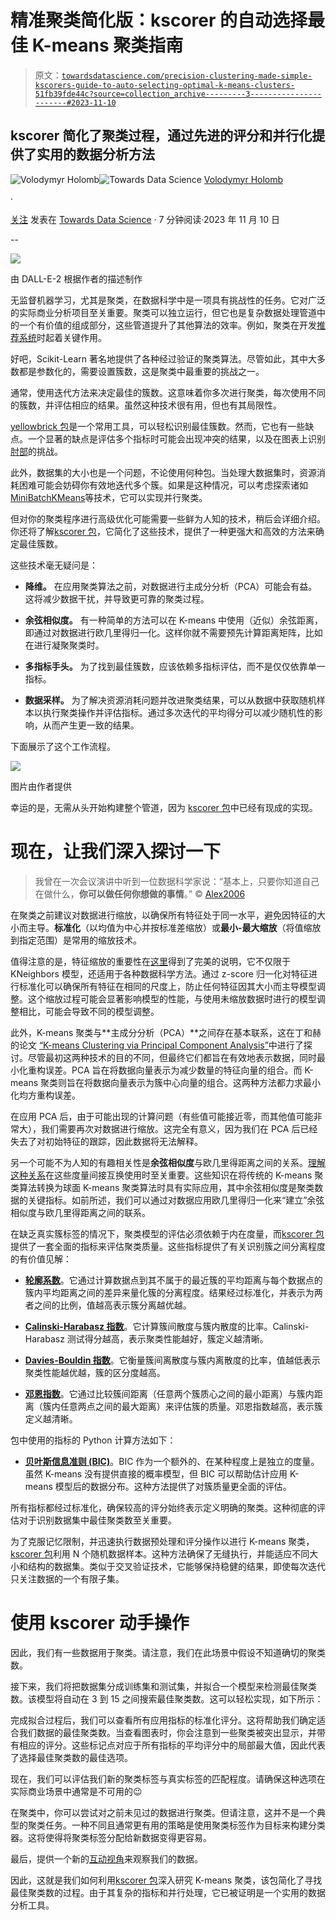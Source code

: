 # 精准聚类简化版：kscorer 的自动选择最佳 K-means 聚类指南

> 原文：[`towardsdatascience.com/precision-clustering-made-simple-kscorers-guide-to-auto-selecting-optimal-k-means-clusters-51fb39fde44c?source=collection_archive---------3-----------------------#2023-11-10`](https://towardsdatascience.com/precision-clustering-made-simple-kscorers-guide-to-auto-selecting-optimal-k-means-clusters-51fb39fde44c?source=collection_archive---------3-----------------------#2023-11-10)

## kscorer 简化了聚类过程，通过先进的评分和并行化提供了实用的数据分析方法

[](https://wldmrgml.medium.com/?source=post_page-----51fb39fde44c--------------------------------)![Volodymyr Holomb](https://wldmrgml.medium.com/?source=post_page-----51fb39fde44c--------------------------------)[](https://towardsdatascience.com/?source=post_page-----51fb39fde44c--------------------------------)![Towards Data Science](https://towardsdatascience.com/?source=post_page-----51fb39fde44c--------------------------------) [Volodymyr Holomb](https://wldmrgml.medium.com/?source=post_page-----51fb39fde44c--------------------------------)

·

[关注](https://medium.com/m/signin?actionUrl=https%3A%2F%2Fmedium.com%2F_%2Fsubscribe%2Fuser%2F95923fba037b&operation=register&redirect=https%3A%2F%2Ftowardsdatascience.com%2Fprecision-clustering-made-simple-kscorers-guide-to-auto-selecting-optimal-k-means-clusters-51fb39fde44c&user=Volodymyr+Holomb&userId=95923fba037b&source=post_page-95923fba037b----51fb39fde44c---------------------post_header-----------) 发表在 [Towards Data Science](https://towardsdatascience.com/?source=post_page-----51fb39fde44c--------------------------------) · 7 分钟阅读·2023 年 11 月 10 日

--

[](https://medium.com/m/signin?actionUrl=https%3A%2F%2Fmedium.com%2F_%2Fbookmark%2Fp%2F51fb39fde44c&operation=register&redirect=https%3A%2F%2Ftowardsdatascience.com%2Fprecision-clustering-made-simple-kscorers-guide-to-auto-selecting-optimal-k-means-clusters-51fb39fde44c&source=-----51fb39fde44c---------------------bookmark_footer-----------)![](img/0d4ed07360aaaec601e971efa3c3fee4.png)

由 DALL-E-2 根据作者的描述制作

无监督机器学习，尤其是聚类，在数据科学中是一项具有挑战性的任务。它对广泛的实际商业分析项目至关重要。聚类可以独立运行，但它也是复杂数据处理管道中的一个有价值的组成部分，这些管道提升了其他算法的效率。例如，聚类在开发[推荐系统](https://medium.com/towards-data-science/building-memory-efficient-meta-hybrid-recommender-engine-back-to-front-part-2-51a7d4546e90)时起着关键作用。

好吧，Scikit-Learn 著名地提供了各种经过验证的聚类算法。尽管如此，其中大多数都是参数化的，需要设置簇数，这是聚类中最重要的挑战之一。

通常，使用迭代方法来决定最佳的簇数。这意味着你多次进行聚类，每次使用不同的簇数，并评估相应的结果。虽然这种技术很有用，但也有其局限性。

[yellowbrick 包](https://www.scikit-yb.org/en/latest/api/cluster/index.html)是一个常用工具，可以轻松识别最佳簇数。然而，它也有一些缺点。一个显著的缺点是评估多个指标时可能会出现冲突的结果，以及在图表上识别[肘部](https://en.wikipedia.org/wiki/Elbow_method_(clustering))的挑战。

此外，数据集的大小也是一个问题，不论使用何种包。当处理大数据集时，资源消耗困难可能会妨碍你有效地迭代多个簇。如果是这种情况，可以考虑探索诸如[MiniBatchKMeans](https://scikit-learn.org/stable/modules/generated/sklearn.cluster.MiniBatchKMeans.html)等技术，它可以实现并行聚类。

但对你的聚类程序进行高级优化可能需要一些鲜为人知的技术，稍后会详细介绍。你还将了解[kscorer 包](https://pypi.org/project/kscorer/)，它简化了这些技术，提供了一种更强大和高效的方法来确定最佳簇数。

这些技术毫无疑问是：

+   **降维。** 在应用聚类算法之前，对数据进行主成分分析（PCA）可能会有益。这将减少数据干扰，并导致更可靠的聚类过程。

+   **余弦相似度。** 有一种简单的方法可以在 K-means 中使用（近似）余弦距离，即通过对数据进行欧几里得归一化。这样你就不需要预先计算距离矩阵，比如在进行凝聚聚类时。

+   **多指标手头。** 为了找到最佳簇数，应该依赖多指标评估，而不是仅仅依靠单一指标。

+   **数据采样。** 为了解决资源消耗问题并改进聚类结果，可以从数据中获取随机样本以执行聚类操作并评估指标。通过多次迭代的平均得分可以减少随机性的影响，从而产生更一致的结果。

下面展示了这个工作流程。

![](img/c39dd7640649cc00f95f26c863aab0f2.png)

图片由作者提供

幸运的是，无需从头开始构建整个管道，因为 [kscorer 包](https://pypi.org/project/kscorer/)中已经有现成的实现。

# 现在，让我们深入探讨一下

> 我曾在一次会议演讲中听到一位数据科学家说：“基本上，只要你知道自己在做什么，**你可以做任何你想做的事情**。” © [Alex2006](https://datascience.stackexchange.com/a/36003/101016)

在聚类之前建议对数据进行缩放，以确保所有特征处于同一水平，避免因特征的大小而主导。**标准化**（以均值为中心并按标准差缩放）或**最小-最大缩放**（将值缩放到指定范围）是常用的缩放技术。

值得注意的是，特征缩放的重要性在[这里](https://scikit-learn.org/stable/auto_examples/preprocessing/plot_scaling_importance.html)得到了完美的说明，它不仅限于 KNeighbors 模型，还适用于各种数据科学方法。通过 z-score 归一化对特征进行标准化可以确保所有特征在相同的尺度上，防止任何特征因其大小而主导模型调整。这个缩放过程可能会显著影响模型的性能，与使用未缩放数据时进行的模型调整相比，可能会导致不同的模型调整。

此外，K-means 聚类与**主成分分析（PCA）**之间存在基本联系，这在丁和赫的论文 [“K-means Clustering via Principal Component Analysis”](https://ranger.uta.edu/%7Echqding/papers/KmeansPCA1.pdf)中进行了探讨。尽管最初这两种技术的目的不同，但最终它们都旨在有效地表示数据，同时最小化重构误差。PCA 旨在将数据向量表示为减少数量的特征向量的组合。而 K-means 聚类则旨在将数据向量表示为簇中心向量的组合。这两种方法都力求最小化均方重构误差。

在应用 PCA 后，由于可能出现的计算问题（有些值可能接近零，而其他值可能非常大），我们需要再次对数据进行缩放。这完全有意义，因为我们在 PCA 后已经失去了对初始特征的跟踪，因此数据将无法解释。

另一个可能不为人知的有趣相关性是**余弦相似度**与欧几里得距离之间的关系。[理解这种关系](https://medium.com/ai-for-real/relationship-between-cosine-similarity-and-euclidean-distance-7e283a277dff)在这些度量间接互换使用时至关重要。这些知识在将传统的 K-means 聚类算法转换为球面 K-means 聚类算法时具有实际应用，其中余弦相似度是聚类数据的关键指标。如前所述，我们可以通过对数据应用欧几里得归一化来“建立”余弦相似度与欧几里得距离之间的联系。

在缺乏真实簇标签的情况下，聚类模型的评估必须依赖于内在度量，而[kscorer 包](https://pypi.org/project/kscorer/)提供了一套全面的指标来评估聚类质量。这些指标提供了有关识别簇之间分离程度的有价值见解：

+   [**轮廓系数**](https://scikit-learn.org/stable/modules/clustering.html#silhouette-coefficient)。它通过计算数据点到其不属于的最近簇的平均距离与每个数据点的簇内平均距离之间的差异来量化簇的分离程度。结果经过标准化，并表示为两者之间的比例，值越高表示簇分离越优越。

+   [**Calinski-Harabasz 指数**](https://scikit-learn.org/stable/modules/clustering.html#calinski-harabasz-index)。它计算簇间散度与簇内散度的比率。Calinski-Harabasz 测试得分越高，表示聚类性能越好，簇定义越清晰。

+   [**Davies-Bouldin 指数**](https://scikit-learn.org/stable/modules/clustering.html#davies-bouldin-index)。它衡量簇间离散度与簇内离散度的比率，值越低表示聚类性能越优越，簇的区分度越高。

+   [**邓恩指数**](https://en.wikipedia.org/wiki/Dunn_index)。它通过比较簇间距离（任意两个簇质心之间的最小距离）与簇内距离（簇内任意两点之间的最大距离）来评估簇的质量。邓恩指数越高，表示簇定义越清晰。

包中使用的指标的 Python 计算方法如下：

+   [**贝叶斯信息准则 (BIC)**](https://stackoverflow.com/a/35379657/6025592)。BIC 作为一个额外的、在某种程度上是独立的度量。虽然 K-means 没有提供直接的概率模型，但 BIC 可以帮助估计应用 K-means 模型后的数据分布。这种方法提供了对簇质量更全面的评估。

所有指标都经过标准化，确保较高的评分始终表示定义明确的聚类。这种彻底的评估对于识别数据集中最佳聚类数至关重要。

为了克服记忆限制，并迅速执行数据预处理和评分操作以进行 K-means 聚类，[kscorer 包](https://pypi.org/project/kscorer/)利用 N 个随机数据样本。这种方法确保了无缝执行，并能适应不同大小和结构的数据集。类似于交叉验证技术，它能够保持稳健的结果，即使每次迭代只关注数据的一个有限子集。

# 使用 kscorer 动手操作

因此，我们有一些数据用于聚类。请注意，我们在此场景中假设不知道确切的聚类数。

接下来，我们将把数据集分成训练集和测试集，并拟合一个模型来检测最佳聚类数。该模型将自动在 3 到 15 之间搜索最佳聚类数。这可以轻松实现，如下所示：

完成拟合过程后，我们可以查看所有应用指标的标准化评分。这将帮助我们确定适合我们数据的最佳聚类数。当查看图表时，你会注意到一些聚类被突出显示，并带有相应的评分。这些标记点对应于所有指标的平均评分中的局部最大值，因此代表了选择最佳聚类数的最佳选项。

现在，我们可以评估我们新的聚类标签与真实标签的匹配程度。请确保这种选项在实际商业场景中通常是不可用的😉

在聚类中，你可以尝试对之前未见过的数据进行聚类。但请注意，这并不是一个典型的聚类任务。一种不同且通常更有用的策略是使用聚类标签作为目标来构建分类器。这将使得将聚类标签分配给新数据变得更容易。

最后，提供一个新的[互动视角](https://medium.com/analytics-vidhya/visualizing-data-made-easy-with-prosphera-40f8994ee60f)来观察我们的数据。

因此，这就是我们如何利用[kscorer 包](https://pypi.org/project/kscorer/)深入研究 K-means 聚类，该包简化了寻找最佳聚类数的过程。由于其复杂的指标和并行处理，它已被证明是一个实用的数据分析工具。

